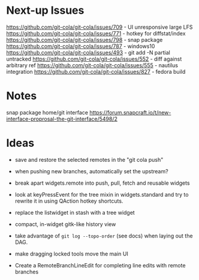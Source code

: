 Next-up Issues
==============

https://github.com/git-cola/git-cola/issues/709 - UI unresponsive large LFS
https://github.com/git-cola/git-cola/issues/771 - hotkey for diffstat/index
https://github.com/git-cola/git-cola/issues/798 - snap package
https://github.com/git-cola/git-cola/issues/787 - windows10
https://github.com/git-cola/git-cola/issues/493 - git add -N partial untracked
https://github.com/git-cola/git-cola/issues/552 - diff against arbitrary ref
https://github.com/git-cola/git-cola/issues/555 - nautilus integration
https://github.com/git-cola/git-cola/issues/827 - fedora build

Notes
=====

snap package home/git interface
https://forum.snapcraft.io/t/new-interface-proprosal-the-git-interface/5498/2

Ideas
=====

- save and restore the selected remotes in the "git cola push"

- when pushing new branches, automatically set the upstream?

- break apart widgets.remote into push, pull, fetch and reusable widgets

- look at keyPressEvent for the tree mixin in widgets.standard and
  try to rewrite it in using QAction hotkey shortcuts.

- replace the listwidget in stash with a tree widget

- compact, in-widget gitk-like history view

- take advantage of `git log --topo-order` (see docs) when laying out the DAG.

- make dragging locked tools move the main UI

- Create a RemoteBranchLineEdit for completing line edits with remote branches
